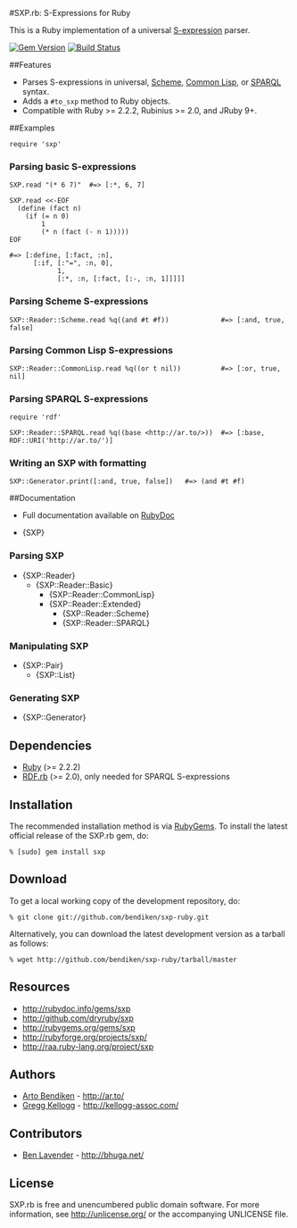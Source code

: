 #SXP.rb: S-Expressions for Ruby

This is a Ruby implementation of a universal [S-expression][] parser.

[![Gem Version](https://badge.fury.io/rb/sxp.png)](http://badge.fury.io/rb/sxp)
[![Build Status](https://travis-ci.org/dryruby/sxp.rb.png?branch=master)](http://travis-ci.org/dryruby/sxp.rb)

##Features

* Parses S-expressions in universal, [Scheme][], [Common Lisp][], or
  [SPARQL][] syntax.
* Adds a `#to_sxp` method to Ruby objects.
* Compatible with Ruby >= 2.2.2, Rubinius >= 2.0, and JRuby 9+.

##Examples

    require 'sxp'

### Parsing basic S-expressions

    SXP.read "(* 6 7)"  #=> [:*, 6, 7]

    SXP.read <<-EOF
      (define (fact n)
        (if (= n 0)
            1
            (* n (fact (- n 1)))))
    EOF
    
    #=> [:define, [:fact, :n],
          [:if, [:"=", :n, 0],
                1,
                [:*, :n, [:fact, [:-, :n, 1]]]]]

### Parsing Scheme S-expressions

    SXP::Reader::Scheme.read %q((and #t #f))             #=> [:and, true, false]

### Parsing Common Lisp S-expressions

    SXP::Reader::CommonLisp.read %q((or t nil))          #=> [:or, true, nil]

### Parsing SPARQL S-expressions

    require 'rdf'

    SXP::Reader::SPARQL.read %q((base <http://ar.to/>))  #=> [:base, RDF::URI('http://ar.to/')]

### Writing an SXP with formatting

    SXP::Generator.print([:and, true, false])   #=> (and #t #f)
  
##Documentation

* Full documentation available on [RubyDoc](http://rubydoc.info/gems/sxp/file/README.md)

* {SXP}

### Parsing SXP
  * {SXP::Reader}
    * {SXP::Reader::Basic}
      * {SXP::Reader::CommonLisp}
      * {SXP::Reader::Extended}
        * {SXP::Reader::Scheme}
        * {SXP::Reader::SPARQL}

### Manipulating SXP
  * {SXP::Pair}
    * {SXP::List}

### Generating SXP
  * {SXP::Generator}

Dependencies
------------

* [Ruby](http://ruby-lang.org/) (>= 2.2.2)
* [RDF.rb](http://rubygems.org/gems/rdf) (>= 2.0), only needed for SPARQL
  S-expressions

Installation
------------

The recommended installation method is via [RubyGems](http://rubygems.org/).
To install the latest official release of the SXP.rb gem, do:

    % [sudo] gem install sxp

Download
--------

To get a local working copy of the development repository, do:

    % git clone git://github.com/bendiken/sxp-ruby.git

Alternatively, you can download the latest development version as a tarball
as follows:

    % wget http://github.com/bendiken/sxp-ruby/tarball/master

Resources
---------

* <http://rubydoc.info/gems/sxp>
* <http://github.com/dryruby/sxp>
* <http://rubygems.org/gems/sxp>
* <http://rubyforge.org/projects/sxp/>
* <http://raa.ruby-lang.org/project/sxp>

Authors
-------

* [Arto Bendiken](https://github.com/bendiken) - <http://ar.to/>
* [Gregg Kellogg](http://github.com/gkellogg) - <http://kellogg-assoc.com/>

Contributors
------------

* [Ben Lavender](https://github.com/bhuga) - <http://bhuga.net/>

License
-------

SXP.rb is free and unencumbered public domain software. For more
information, see <http://unlicense.org/> or the accompanying UNLICENSE file.

[S-expression]: http://en.wikipedia.org/wiki/S-expression
[Scheme]:       http://scheme.info/
[Common Lisp]:  http://en.wikipedia.org/wiki/Common_Lisp
[SPARQL]:       http://openjena.org/wiki/SSE
[Backports]:    http://rubygems.org/gems/backports
